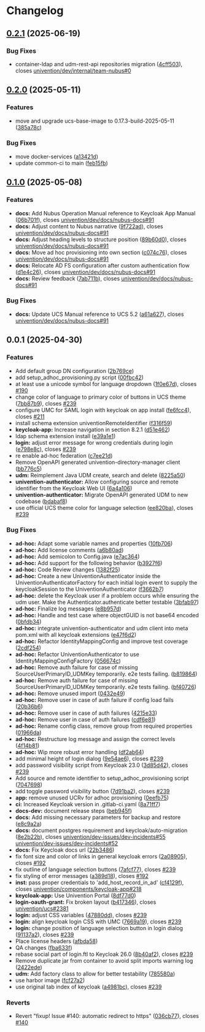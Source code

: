 # Changelog

## [0.2.1](https://git.knut.univention.de/univention/dev/projects/keycloak/keycloak-app/compare/v0.2.0...v0.2.1) (2025-06-19)


### Bug Fixes

* container-ldap and udm-rest-api repositories migration ([4cff503](https://git.knut.univention.de/univention/dev/projects/keycloak/keycloak-app/commit/4cff503e7e91a71d17796d3a4d4a60e30a80e3d5)), closes [univention/dev/internal/team-nubus#0](https://git.knut.univention.de/univention/dev/internal/team-nubus/issues/0)

## [0.2.0](https://git.knut.univention.de/univention/components/keycloak-app/compare/v0.1.0...v0.2.0) (2025-05-11)


### Features

* move and upgrade ucs-base-image to 0.17.3-build-2025-05-11 ([385a78c](https://git.knut.univention.de/univention/components/keycloak-app/commit/385a78c418489bb16211a1f66d858193548cf9c7))


### Bug Fixes

* move docker-services ([a13421d](https://git.knut.univention.de/univention/components/keycloak-app/commit/a13421d94454c22736c84c2dbe8fdea757e9136f))
* update common-ci to main ([feb15fb](https://git.knut.univention.de/univention/components/keycloak-app/commit/feb15fbc923e4a432c91a4e3ddfda718b43972ec))

## [0.1.0](https://git.knut.univention.de/univention/components/keycloak-app/compare/v0.0.1...v0.1.0) (2025-05-08)


### Features

* **docs:** Add Nubus Operation Manual reference to Keycloak App Manual ([06b701f](https://git.knut.univention.de/univention/components/keycloak-app/commit/06b701fc83ba11f234320c232f221597962123a2)), closes [univention/dev/docs/nubus-docs#91](https://git.knut.univention.de/univention/dev/docs/nubus-docs/issues/91)
* **docs:** Adjust content to Nubus narrative ([9f722ad](https://git.knut.univention.de/univention/components/keycloak-app/commit/9f722ad9aed4d413973372ab8ce378615f711478)), closes [univention/dev/docs/nubus-docs#91](https://git.knut.univention.de/univention/dev/docs/nubus-docs/issues/91)
* **docs:** Adjust heading levels to structure position ([89b60d0](https://git.knut.univention.de/univention/components/keycloak-app/commit/89b60d00fa834992175b5673d94a217164a2609c)), closes [univention/dev/docs/nubus-docs#91](https://git.knut.univention.de/univention/dev/docs/nubus-docs/issues/91)
* **docs:** Move ad hoc provisioning into own section ([c074c76](https://git.knut.univention.de/univention/components/keycloak-app/commit/c074c76ff0992cd67a606c5a30b19c65f9cc117f)), closes [univention/dev/docs/nubus-docs#91](https://git.knut.univention.de/univention/dev/docs/nubus-docs/issues/91)
* **docs:** Relocate AD FS configuration after custom authentication flow ([d1e4c26](https://git.knut.univention.de/univention/components/keycloak-app/commit/d1e4c26ea139cd11415ffc78e0a58c6b8284a5d0)), closes [univention/dev/docs/nubus-docs#91](https://git.knut.univention.de/univention/dev/docs/nubus-docs/issues/91)
* **docs:** Review feedback ([7ab711b](https://git.knut.univention.de/univention/components/keycloak-app/commit/7ab711b4b2059502fae5243c69069382239d4905)), closes [univention/dev/docs/nubus-docs#91](https://git.knut.univention.de/univention/dev/docs/nubus-docs/issues/91)


### Bug Fixes

* **docs:** Update UCS Manual reference to UCS 5.2 ([a61a627](https://git.knut.univention.de/univention/components/keycloak-app/commit/a61a627f7562318add4990019f42267639d49dbb)), closes [univention/dev/docs/nubus-docs#91](https://git.knut.univention.de/univention/dev/docs/nubus-docs/issues/91)

## 0.0.1 (2025-04-30)


### Features

* Add default group DN configuration ([2b769ce](https://git.knut.univention.de/univention/components/keycloak-app/commit/2b769ce146d00e1fed55cad6f972534d1b3714bd))
* add setup_adhoc_provisioning.py script ([00fbc42](https://git.knut.univention.de/univention/components/keycloak-app/commit/00fbc42f36e63f8e2cbd78567944c538ec866fe3))
* at least use a unicode symbol for language dropdown ([1f0e67d](https://git.knut.univention.de/univention/components/keycloak-app/commit/1f0e67db086edcb7b6685229b590496a555c5682)), closes [#190](https://git.knut.univention.de/univention/components/keycloak-app/issues/190)
* change color of language to primary color of buttons in UCS theme ([7bb87b9](https://git.knut.univention.de/univention/components/keycloak-app/commit/7bb87b92212a8ce31c116e690d91f66165e7d8aa)), closes [#239](https://git.knut.univention.de/univention/components/keycloak-app/issues/239)
* configure UMC for SAML login with keycloak on app install ([fe6fcc4](https://git.knut.univention.de/univention/components/keycloak-app/commit/fe6fcc42ad1fe7e2f6a3b9eeddbc0a25ccea163e)), closes [#211](https://git.knut.univention.de/univention/components/keycloak-app/issues/211)
* install schema extension univentionRemoteIdentifier ([f316f59](https://git.knut.univention.de/univention/components/keycloak-app/commit/f316f5944558833b46757ff005f211d1cae5014e))
* **keycloak-app:** Increase navigation in section 8.2.1 ([d51e462](https://git.knut.univention.de/univention/components/keycloak-app/commit/d51e462c70827018b086e9bb4668fd4d23952920))
* ldap schema extension install ([e39a1e1](https://git.knut.univention.de/univention/components/keycloak-app/commit/e39a1e13f086f9bc5da4bec3129b72f44b5fdcc4))
* **login:** adjust error message for wrong credentials during login ([e798e8c](https://git.knut.univention.de/univention/components/keycloak-app/commit/e798e8c96e57f00e7504e8ac2b30bb5ca47d8f74)), closes [#239](https://git.knut.univention.de/univention/components/keycloak-app/issues/239)
* re enable ad-hoc federation ([c7ee21d](https://git.knut.univention.de/univention/components/keycloak-app/commit/c7ee21d9f3a75dacb974e68d73067696d1f9302f))
* Remove OpenAPI generated univention-directory-manager client ([bb776c5](https://git.knut.univention.de/univention/components/keycloak-app/commit/bb776c53f0f99f41bfbb550f86f3d106d1b07728))
* **udm:** Reimplement Java UDM create, search and delete ([8225a50](https://git.knut.univention.de/univention/components/keycloak-app/commit/8225a50d190669d69eef8c189cdacc214e91cfc7))
* **univention-authenticator:** Allow configuring source and remote identifier from the Keycloak Web UI ([6a4a106](https://git.knut.univention.de/univention/components/keycloak-app/commit/6a4a106c2537bbfeeaa09d7778bec49f1487c124))
* **univention-authenticator:** Migrate OpenAPI generated UDM to new codebase ([bdabaf8](https://git.knut.univention.de/univention/components/keycloak-app/commit/bdabaf8b6ea2f21f75aba3d26020b94c837ee954))
* use official UCS theme color for language selection ([ee820ba](https://git.knut.univention.de/univention/components/keycloak-app/commit/ee820ba6744c68abb59084f18ba00dc11607f3c9)), closes [#239](https://git.knut.univention.de/univention/components/keycloak-app/issues/239)


### Bug Fixes

* **ad-hoc:** Adapt some variable names and properties ([10fb706](https://git.knut.univention.de/univention/components/keycloak-app/commit/10fb7060a1ca0a70c1b5bf47909045e0493b14aa))
* **ad-hoc:** Add  license comments ([a6b80ad](https://git.knut.univention.de/univention/components/keycloak-app/commit/a6b80ad8348e9b52956b565d55e8093f3874c657))
* **ad-hoc:** Add semicolon to Config.java ([e7ac364](https://git.knut.univention.de/univention/components/keycloak-app/commit/e7ac364d1861a34fc7aca7f91598a4c0b31aa396))
* **ad-hoc:** Add support for the following behavior ([b3927f6](https://git.knut.univention.de/univention/components/keycloak-app/commit/b3927f68c2169d4e123c115f2feba2da697f3b68))
* **ad-hoc:** Code Review changes ([1382f25](https://git.knut.univention.de/univention/components/keycloak-app/commit/1382f25083e3e69ac6d0a5d8c1fbccad5effac2b))
* **ad-hoc:** Create a new UniventionAuthenticator inside the UniventionAuthenticatorFactory for each initial login event to supply the keycloakSession to the UniventionAuthenticator ([f3662b7](https://git.knut.univention.de/univention/components/keycloak-app/commit/f3662b7fc36190082ead2480717f46e50854aa33))
* **ad-hoc:** delete the Keycloak user if a problem occurs while ensuring the udm user. Make the Authenticator.authenticate better testable ([3bfab97](https://git.knut.univention.de/univention/components/keycloak-app/commit/3bfab9753fb144c836960e9bc7ca4cb4f9916f1f))
* **ad-hoc:** Finalize log messages ([e8b957d](https://git.knut.univention.de/univention/components/keycloak-app/commit/e8b957da9203f21e320b7d27ab6709f142f662a8))
* **ad-hoc:** Handle and test case where objectGUID is not base64 encoded ([0bfdb34](https://git.knut.univention.de/univention/components/keycloak-app/commit/0bfdb340fe3019e1400918aa7e6a3b52761035c0))
* **ad-hoc:** integrate univention-authenticator and udm client into meta pom.xml with all keycloak extensions ([e47f6d2](https://git.knut.univention.de/univention/components/keycloak-app/commit/e47f6d219b57b8f28b25309e0e74ecaed7fb5d94))
* **ad-hoc:** Refactor IdentityMappingConfig and improve test coverage ([2cdf254](https://git.knut.univention.de/univention/components/keycloak-app/commit/2cdf2546010ca9656e24b3f29f90efd8d1ede8e2))
* **ad-hoc:** Refactor UniventionAuthenticator to use IdentityMappingConfigFactory ([056674c](https://git.knut.univention.de/univention/components/keycloak-app/commit/056674cd585b01360f1703a92bdbeba39258a6e7))
* **ad-hoc:** Remove auth failure for case of missing SourceUserPrimaryID_UDMKey temporarily. e2e tests failing. ([b819864](https://git.knut.univention.de/univention/components/keycloak-app/commit/b819864ad37f4376fd7217367870e087a6a3f6b6))
* **ad-hoc:** Remove auth failure for case of missing SourceUserPrimaryID_UDMKey temporarily. e2e tests failing. ([bf40726](https://git.knut.univention.de/univention/components/keycloak-app/commit/bf407267d4b3fccb34e65634e8da475797f593e4))
* **ad-hoc:** Remove unused import ([0432e49](https://git.knut.univention.de/univention/components/keycloak-app/commit/0432e4964c551340619fefa0ed5be2c66ab3a530))
* **ad-hoc:** Remove user in case of auth failure if config load fails ([20b36b6](https://git.knut.univention.de/univention/components/keycloak-app/commit/20b36b6644dfe2522b438ff9effbd874e17c908c))
* **ad-hoc:** Remove user in case of auth failures ([4215e33](https://git.knut.univention.de/univention/components/keycloak-app/commit/4215e3385a74f7fa8c10187b40f608283f9ab398))
* **ad-hoc:** Remove user in case of auth failures ([cdf6e81](https://git.knut.univention.de/univention/components/keycloak-app/commit/cdf6e81d12fb9f038d8a977ce9f8c12fa86b75b7))
* **ad-hoc:** Rename config class, remove group from required properties ([01966da](https://git.knut.univention.de/univention/components/keycloak-app/commit/01966dab4b5534dbda2d42ef8d29e4f3e6dbe7b4))
* **ad-hoc:** Restructure log message and assign the correct levels ([4f14b81](https://git.knut.univention.de/univention/components/keycloak-app/commit/4f14b8184e6ecae2b272e0a4b6e7943d8d1e1aaf))
* **ad-hoc:** Wip more robust error handling ([df2ab64](https://git.knut.univention.de/univention/components/keycloak-app/commit/df2ab6408e5c4cdd3b82e6c97f036b2abada072f))
* add minimal height of login dialog ([9e54ae6](https://git.knut.univention.de/univention/components/keycloak-app/commit/9e54ae6b795e2539d75fe6fb48f0dc018ca177ae)), closes [#239](https://git.knut.univention.de/univention/components/keycloak-app/issues/239)
* add password visibility script from Keycloak 23.0 ([3d85d42](https://git.knut.univention.de/univention/components/keycloak-app/commit/3d85d4240e6e33a1ab109ad9fbd4063c57a5fe15)), closes [#239](https://git.knut.univention.de/univention/components/keycloak-app/issues/239)
* Add source and remote identifier to setup_adhoc_provisioning script ([7047698](https://git.knut.univention.de/univention/components/keycloak-app/commit/7047698f2949935cae83e17e391227e1825c4186))
* add toggle password visibility button ([7d91ba2](https://git.knut.univention.de/univention/components/keycloak-app/commit/7d91ba22441291765778cc8a53cff1c0b97fa7a8)), closes [#239](https://git.knut.univention.de/univention/components/keycloak-app/issues/239)
* **app:** remove unused UCRv for adhoc provisioning ([0eefb75](https://git.knut.univention.de/univention/components/keycloak-app/commit/0eefb75160bb1d87ea5f9abcbc3334ccce478551))
* **ci:** Increased Keycloak version in .gitlab-ci.yaml ([8a71ff7](https://git.knut.univention.de/univention/components/keycloak-app/commit/8a71ff71ed6248d8e8721434a8248e4e21ec0fb4))
* **docs-dev:** document release steps ([beb945f](https://git.knut.univention.de/univention/components/keycloak-app/commit/beb945f8642f7c693d1a9fa581f548d03a226254))
* **docs:** Add missing necessary parameters for backup and restore ([e8c9a2a](https://git.knut.univention.de/univention/components/keycloak-app/commit/e8c9a2a5d12d9759c670407956471401001ebde1))
* **docs:** document postgres requirement and keycloak/auto-migration ([8e2b22b](https://git.knut.univention.de/univention/components/keycloak-app/commit/8e2b22b8368c9c58fa39f502f1798a437bfc64da)), closes [univention/dev-issues/dev-incidents#55](https://git.knut.univention.de/univention/dev-issues/dev-incidents/issues/55) [univention/dev-issues/dev-incidents#52](https://git.knut.univention.de/univention/dev-issues/dev-incidents/issues/52)
* **docs:** Fix Keycloak docs url ([22b3486](https://git.knut.univention.de/univention/components/keycloak-app/commit/22b348680307496c6ceea2c28610f4161fda9430))
* fix font size and color of links in general keycloak errors ([2a08905](https://git.knut.univention.de/univention/components/keycloak-app/commit/2a08905b69c0fd200623356b9b0830b65cb10d54)), closes [#192](https://git.knut.univention.de/univention/components/keycloak-app/issues/192)
* fix outline of language selection buttons ([7afcf77](https://git.knut.univention.de/univention/components/keycloak-app/commit/7afcf7752b90d1298200dabc46fa11f6dd28e65e)), closes [#239](https://git.knut.univention.de/univention/components/keycloak-app/issues/239)
* fix styling of error messages ([a389d18](https://git.knut.univention.de/univention/components/keycloak-app/commit/a389d18bcc54a412108de1560ac2c6c96326d71d)), closes [#192](https://git.knut.univention.de/univention/components/keycloak-app/issues/192)
* **inst:** pass proper credentials to 'add_host_record_in_ad' ([cf4129f](https://git.knut.univention.de/univention/components/keycloak-app/commit/cf4129fb6cbf2f51bec9959a77d5994a400bfb0c)), closes [univention/components/keycloak-app#218](https://git.knut.univention.de/univention/components/keycloak-app/issues/218)
* **keycloak-app:** Use Univention Portal ([8df77d0](https://git.knut.univention.de/univention/components/keycloak-app/commit/8df77d0838235ac3b25d0ba3142d693dbba9950c))
* **login-oauth-grant:** Fix broken layout ([b417346](https://git.knut.univention.de/univention/components/keycloak-app/commit/b417346fd5eb93875866750756698063e6fe8229)), closes [univention/ucs#2381](https://git.knut.univention.de/univention/ucs/issues/2381)
* **login:** adjust CSS variables ([47880dd](https://git.knut.univention.de/univention/components/keycloak-app/commit/47880dddc95be3c2f00f97ecb253a8b4e8229262)), closes [#239](https://git.knut.univention.de/univention/components/keycloak-app/issues/239)
* **login:** align keycloak login CSS with UMC ([7669a19](https://git.knut.univention.de/univention/components/keycloak-app/commit/7669a19abf199df395aca95f5abe6d0dad726bf7)), closes [#239](https://git.knut.univention.de/univention/components/keycloak-app/issues/239)
* **login:** change position of language selection button in login dialog ([91137a2](https://git.knut.univention.de/univention/components/keycloak-app/commit/91137a266c9c6d4c4ff430ef3a1fce9f2d6484ea)), closes [#239](https://git.knut.univention.de/univention/components/keycloak-app/issues/239)
* Place license headers ([afbda58](https://git.knut.univention.de/univention/components/keycloak-app/commit/afbda58689ef5ec45122efe9fbb9f741d029b03f))
* QA changes ([fba633f](https://git.knut.univention.de/univention/components/keycloak-app/commit/fba633f9c5b1373a91ac3316a487c73985d5fcc6))
* rebase social part of login.ftl to Keycloak 26.0 ([8b40af2](https://git.knut.univention.de/univention/components/keycloak-app/commit/8b40af258f8c688c30cecbe05cd9e00cecd78cb9)), closes [#239](https://git.knut.univention.de/univention/components/keycloak-app/issues/239)
* Remove duplicate jar from container to avoid split imports warning log ([2422ede](https://git.knut.univention.de/univention/components/keycloak-app/commit/2422ede893a006f03130f8016a0575b87b7f1d0e))
* **udm:** Add factory class to allow for better testability ([785580a](https://git.knut.univention.de/univention/components/keycloak-app/commit/785580a823f751181a99ef0d25fea9fd4b355bab))
* use harbor image ([fcf27a2](https://git.knut.univention.de/univention/components/keycloak-app/commit/fcf27a2f3c6d080e8c85fe64c92a4e0d241060da))
* use original tab index of keycloak ([a4981bc](https://git.knut.univention.de/univention/components/keycloak-app/commit/a4981bc0e9ad703ea2c0953fa3b4bb587c54d4d8)), closes [#239](https://git.knut.univention.de/univention/components/keycloak-app/issues/239)


### Reverts

* Revert "fixup! Issue #140: automatic redirect to https" ([036cb77](https://git.knut.univention.de/univention/components/keycloak-app/commit/036cb775d3e1f48a83d73e5be50e2bec9703c1cc)), closes [#140](https://git.knut.univention.de/univention/components/keycloak-app/issues/140)
